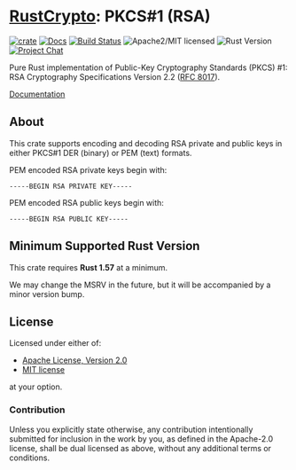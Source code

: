 # [RustCrypto]: PKCS#1 (RSA)

[![crate][crate-image]][crate-link]
[![Docs][docs-image]][docs-link]
[![Build Status][build-image]][build-link]
![Apache2/MIT licensed][license-image]
![Rust Version][rustc-image]
[![Project Chat][chat-image]][chat-link]

Pure Rust implementation of Public-Key Cryptography Standards (PKCS) #1:
RSA Cryptography Specifications Version 2.2 ([RFC 8017]).

[Documentation][docs-link]

## About

This crate supports encoding and decoding RSA private and public keys
in either PKCS#1 DER (binary) or PEM (text) formats.

PEM encoded RSA private keys begin with:

```text
-----BEGIN RSA PRIVATE KEY-----
```

PEM encoded RSA public keys begin with:

```text
-----BEGIN RSA PUBLIC KEY-----
```

## Minimum Supported Rust Version

This crate requires **Rust 1.57** at a minimum.

We may change the MSRV in the future, but it will be accompanied by a minor
version bump.

## License

Licensed under either of:

 * [Apache License, Version 2.0](http://www.apache.org/licenses/LICENSE-2.0)
 * [MIT license](http://opensource.org/licenses/MIT)

at your option.

### Contribution

Unless you explicitly state otherwise, any contribution intentionally submitted
for inclusion in the work by you, as defined in the Apache-2.0 license, shall be
dual licensed as above, without any additional terms or conditions.

[//]: # (badges)

[crate-image]: https://img.shields.io/crates/v/pkcs1.svg
[crate-link]: https://crates.io/crates/pkcs1
[docs-image]: https://docs.rs/pkcs1/badge.svg
[docs-link]: https://docs.rs/pkcs1/
[license-image]: https://img.shields.io/badge/license-Apache2.0/MIT-blue.svg
[rustc-image]: https://img.shields.io/badge/rustc-1.57+-blue.svg
[chat-image]: https://img.shields.io/badge/zulip-join_chat-blue.svg
[chat-link]: https://rustcrypto.zulipchat.com/#narrow/stream/300570-formats
[build-image]: https://github.com/RustCrypto/formats/workflows/pkcs1/badge.svg?branch=master&event=push
[build-link]: https://github.com/RustCrypto/formats/actions

[//]: # (links)

[RustCrypto]: https://github.com/rustcrypto
[RFC 8017]: https://datatracker.ietf.org/doc/html/rfc8017
